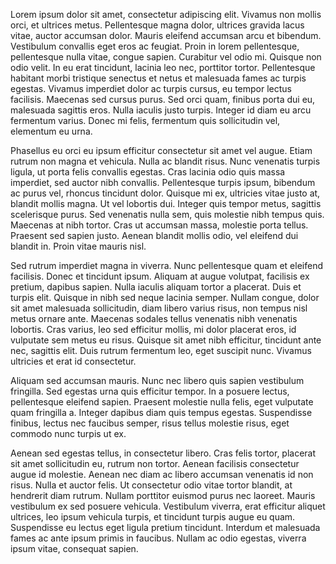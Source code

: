 

Lorem ipsum dolor sit amet, consectetur adipiscing elit. Vivamus non mollis orci, et ultrices metus. Pellentesque magna dolor, ultrices gravida lacus vitae, auctor accumsan dolor. Mauris eleifend accumsan arcu et bibendum. Vestibulum convallis eget eros ac feugiat. Proin in lorem pellentesque, pellentesque nulla vitae, congue sapien. Curabitur vel odio mi. Quisque non odio velit. In eu erat tincidunt, lacinia leo nec, porttitor tortor. Pellentesque habitant morbi tristique senectus et netus et malesuada fames ac turpis egestas. Vivamus imperdiet dolor ac turpis cursus, eu tempor lectus facilisis. Maecenas sed cursus purus. Sed orci quam, finibus porta dui eu, malesuada sagittis eros. Nulla iaculis justo turpis. Integer id diam eu arcu fermentum varius. Donec mi felis, fermentum quis sollicitudin vel, elementum eu urna.

Phasellus eu orci eu ipsum efficitur consectetur sit amet vel augue. Etiam rutrum non magna et vehicula. Nulla ac blandit risus. Nunc venenatis turpis ligula, ut porta felis convallis egestas. Cras lacinia odio quis massa imperdiet, sed auctor nibh convallis. Pellentesque turpis ipsum, bibendum ac purus vel, rhoncus tincidunt dolor. Quisque mi ex, ultricies vitae justo at, blandit mollis magna. Ut vel lobortis dui. Integer quis tempor metus, sagittis scelerisque purus. Sed venenatis nulla sem, quis molestie nibh tempus quis. Maecenas at nibh tortor. Cras ut accumsan massa, molestie porta tellus. Praesent sed sapien justo. Aenean blandit mollis odio, vel eleifend dui blandit in. Proin vitae mauris nisl.

Sed rutrum imperdiet magna in viverra. Nunc pellentesque quam et eleifend facilisis. Donec et tincidunt ipsum. Aliquam at augue volutpat, facilisis ex pretium, dapibus sapien. Nulla iaculis aliquam tortor a placerat. Duis et turpis elit. Quisque in nibh sed neque lacinia semper. Nullam congue, dolor sit amet malesuada sollicitudin, diam libero varius risus, non tempus nisl metus ornare ante. Maecenas sodales tellus venenatis nibh venenatis lobortis. Cras varius, leo sed efficitur mollis, mi dolor placerat eros, id vulputate sem metus eu risus. Quisque sit amet nibh efficitur, tincidunt ante nec, sagittis elit. Duis rutrum fermentum leo, eget suscipit nunc. Vivamus ultricies et erat id consectetur.

Aliquam sed accumsan mauris. Nunc nec libero quis sapien vestibulum fringilla. Sed egestas urna quis efficitur tempor. In a posuere lectus, pellentesque eleifend sapien. Praesent molestie nulla felis, eget vulputate quam fringilla a. Integer dapibus diam quis tempus egestas. Suspendisse finibus, lectus nec faucibus semper, risus tellus molestie risus, eget commodo nunc turpis ut ex.

Aenean sed egestas tellus, in consectetur libero. Cras felis tortor, placerat sit amet sollicitudin eu, rutrum non tortor. Aenean facilisis consectetur augue id molestie. Aenean nec diam ac libero accumsan venenatis id non risus. Nulla et auctor felis. Ut consectetur odio vitae tortor blandit, at hendrerit diam rutrum. Nullam porttitor euismod purus nec laoreet. Mauris vestibulum ex sed posuere vehicula. Vestibulum viverra, erat efficitur aliquet ultrices, leo ipsum vehicula turpis, et tincidunt turpis augue eu quam. Suspendisse eu lectus eget ligula pretium tincidunt. Interdum et malesuada fames ac ante ipsum primis in faucibus. Nullam ac odio egestas, viverra ipsum vitae, consequat sapien. 
